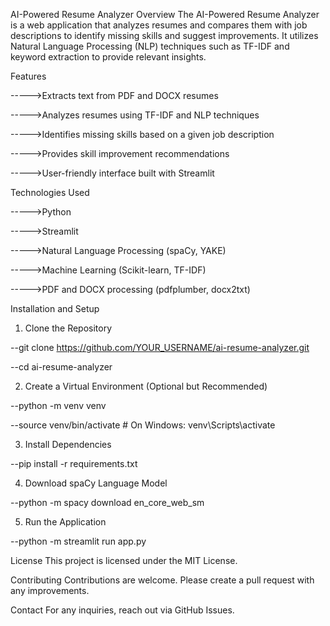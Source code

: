 AI-Powered Resume Analyzer
Overview
The AI-Powered Resume Analyzer is a web application that analyzes resumes and compares them with job descriptions to identify missing skills and suggest improvements. It utilizes Natural Language Processing (NLP) techniques such as TF-IDF and keyword extraction to provide relevant insights.

Features

----->Extracts text from PDF and DOCX resumes

----->Analyzes resumes using TF-IDF and NLP techniques

----->Identifies missing skills based on a given job description

----->Provides skill improvement recommendations

----->User-friendly interface built with Streamlit

Technologies Used

----->Python

----->Streamlit

----->Natural Language Processing (spaCy, YAKE)

----->Machine Learning (Scikit-learn, TF-IDF)

----->PDF and DOCX processing (pdfplumber, docx2txt)

Installation and Setup

1. Clone the Repository
   
--git clone https://github.com/YOUR_USERNAME/ai-resume-analyzer.git

--cd ai-resume-analyzer

2. Create a Virtual Environment (Optional but Recommended)

--python -m venv venv

--source venv/bin/activate   # On Windows: venv\Scripts\activate

3. Install Dependencies

--pip install -r requirements.txt

4. Download spaCy Language Model

--python -m spacy download en_core_web_sm

5. Run the Application

--python -m streamlit run app.py

License
This project is licensed under the MIT License.

Contributing
Contributions are welcome. Please create a pull request with any improvements.

Contact
For any inquiries, reach out via GitHub Issues.
